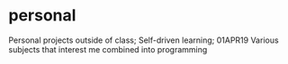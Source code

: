 # personal
Personal projects outside of class; Self-driven learning;
01APR19 Various subjects that interest me combined into programming

